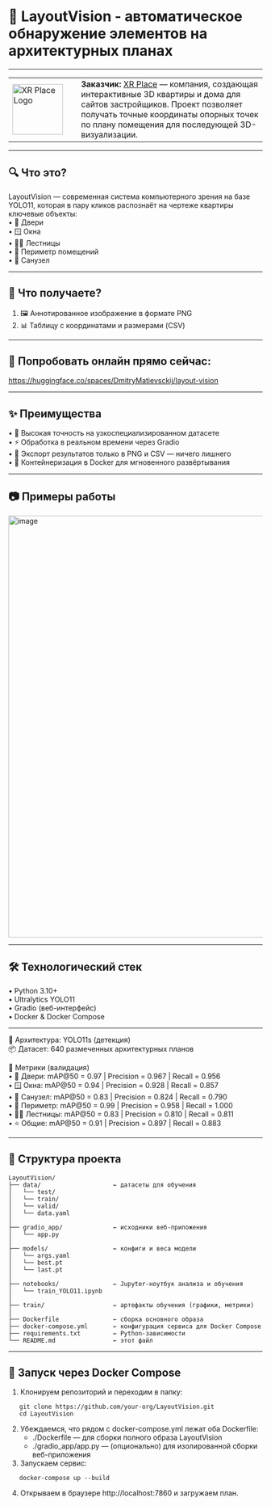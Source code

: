 # 🚀 LayoutVision - aвтоматическое обнаружение элементов на архитектурных планах  

---

<table>
<tr>
<td width="120"><img src="https://xrplace.io/images/tild3265-3934-4332-b136-336334653833__logo_white_1.png" width="100" alt="XR Place Logo"></td>
<td>
<b>Заказчик:</b> <a href="https://xrplace.io">XR Place</a> — компания, создающая интерактивные 3D квартиры и дома для сайтов застройщиков. Проект позволяет получать точные координаты опорных точек по плану помещения для последующей 3D-визуализации.
</td>
</tr>
</table>

---

## 🔍 Что это?  
LayoutVision — современная система компьютерного зрения на базе YOLO11, которая в пару кликов распознаёт на чертеже квартиры ключевые объекты:  
• 🚪 Двери  
• 🪟 Окна  
• 🏃‍♂️ Лестницы  
• 📐 Периметр помещений  
• 🚽 Санузел  

---

## 🎁 Что получаете?  
1. 🖼 Аннотированное изображение в формате PNG  
2. 📊 Таблицу с координатами и размерами (CSV)  

--- 

## 🔗 Попробовать онлайн прямо сейчас:  
https://huggingface.co/spaces/DmitryMatievsckij/layout-vision

--- 

## ✨ Преимущества  
• 🎯 Высокая точность на узкоспециализированном датасете  
• ⚡️ Обработка в реальном времени через Gradio  
• 💾 Экспорт результатов только в PNG и CSV — ничего лишнего  
• 🐳 Контейнеризация в Docker для мгновенного развёртывания  

--- 

## 📷 Примеры работы

<img width="1526" height="835" alt="image" src="https://github.com/user-attachments/assets/b2bb2902-fbf6-47ae-ab74-53da51e997ae" />


---  

## 🛠 Технологический стек  
• Python 3.10+  
• Ultralytics YOLO11  
• Gradio (веб-интерфейс)  
• Docker & Docker Compose  

---

🔧 Архитектура: YOLO11s (детекция)  
📦 Датасет: 640 размеченных архитектурных планов  

🧮 Метрики (валидация)  
• 🚪 Двери:    mAP@50 = 0.97 | Precision = 0.967 | Recall = 0.956  
• 🪟 Окна:     mAP@50 = 0.94 | Precision = 0.928 | Recall = 0.857  
• 🚽 Санузел:  mAP@50 = 0.83 | Precision = 0.824 | Recall = 0.790  
• 📐 Периметр: mAP@50 = 0.99 | Precision = 0.958 | Recall = 1.000  
• 🏃‍♂️ Лестницы: mAP@50 = 0.83 | Precision = 0.810 | Recall = 0.811  
• ⭐️ Общие:    mAP@50 = 0.91 | Precision = 0.897 | Recall = 0.883  

---

## 📂 Структура проекта  
```
LayoutVision/
├── data/                    ← датасеты для обучения 
│   └── test/
│   └── train/
│   └── valid/
│   └── data.yaml
│
├── gradio_app/              ← исходники веб-приложения  
│   └── app.py 
│
├── models/                  ← конфиги и веса модели  
│   └── args.yaml
│   └── best.pt
│   └── last.pt
│
├── notebooks/               ← Jupyter-ноутбук анализа и обучения  
│   └── train_YOLO11.ipynb  
│
├── train/                   ← артефакты обучения (графики, метрики)   
│
├── Dockerfile               ← сборка основного образа  
├── docker-compose.yml       ← конфигурация сервиса для Docker Compose  
├── requirements.txt         ← Python-зависимости  
└── README.md                ← этот файл  
```

---

## 🐳 Запуск через Docker Compose  

1. Клонируем репозиторий и переходим в папку:  
   
```
   git clone https://github.com/your-org/LayoutVision.git
   cd LayoutVision
   ```
  
2. Убеждаемся, что рядом с docker-compose.yml лежат оба Dockerfile:  
   - ./Dockerfile — для сборки полного образа LayoutVision  
   - ./gradio_app/app.py — (опционально) для изолированной сборки веб-приложения  
3. Запускаем сервис:  
   
```
   docker-compose up --build
   ```
  
4. Открываем в браузере http://localhost:7860 и загружаем план.
